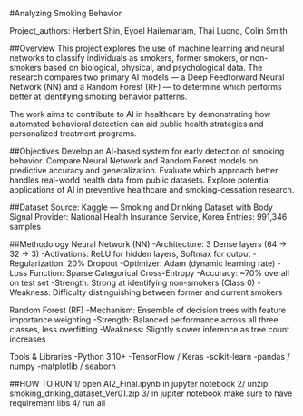 #Analyzing Smoking Behavior

Project_authors: Herbert Shin, Eyoel Hailemariam, Thai Luong, Colin Smith

##Overview
This project explores the use of machine learning and neural networks to classify individuals as smokers, former smokers, or non-smokers based on biological, physical, and psychological data.
The research compares two primary AI models — a Deep Feedforward Neural Network (NN) and a Random Forest (RF) — to determine which performs better at identifying smoking behavior patterns.

The work aims to contribute to AI in healthcare by demonstrating how automated behavioral detection can aid public health strategies and personalized treatment programs.

##Objectives
Develop an AI-based system for early detection of smoking behavior.
Compare Neural Network and Random Forest models on predictive accuracy and generalization.
Evaluate which approach better handles real-world health data from public datasets.
Explore potential applications of AI in preventive healthcare and smoking-cessation research.

##Dataset
Source: Kaggle — Smoking and Drinking Dataset with Body Signal
Provider: National Health Insurance Service, Korea
Entries: 991,346 samples

##Methodology
Neural Network (NN)
-Architecture: 3 Dense layers (64 → 32 → 3)
-Activations: ReLU for hidden layers, Softmax for output
-Regularization: 20% Dropout
-Optimizer: Adam (dynamic learning rate)
-Loss Function: Sparse Categorical Cross-Entropy
-Accuracy: ~70% overall on test set
-Strength: Strong at identifying non-smokers (Class 0)
-Weakness: Difficulty distinguishing between former and current smokers

Random Forest (RF)
-Mechanism: Ensemble of decision trees with feature importance weighting
-Strength: Balanced performance across all three classes, less overfitting
-Weakness: Slightly slower inference as tree count increases

Tools & Libraries
-Python 3.10+
-TensorFlow / Keras
-scikit-learn
-pandas / numpy
-matplotlib / seaborn

##HOW TO RUN
1/ open AI2_Final.ipynb in jupyter notebook
2/ unzip smoking_driking_dataset_Ver01.zip
3/ in jupiter notebook make sure to have requirement libs
4/ run all
